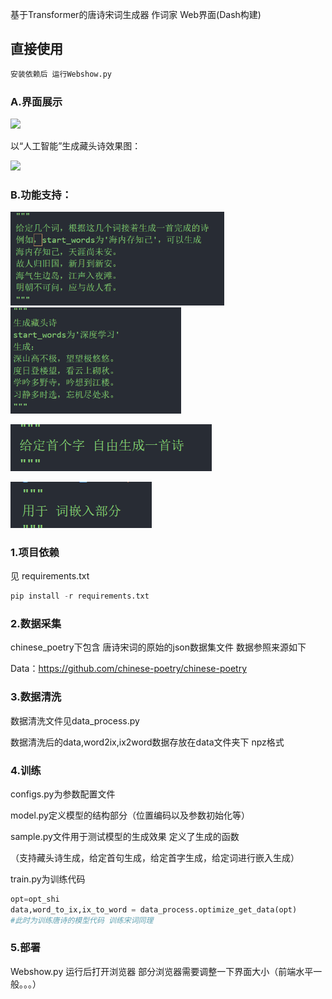 基于Transformer的唐诗宋词生成器 作词家   Web界面(Dash构建)

## 直接使用 

```markdown
安装依赖后 运行Webshow.py
```



### A.界面展示

![](./img/show.png)



以“人工智能”生成藏头诗效果图：

![](./img/000.png)



### B.功能支持：

<img src="./img/gen.png" style="zoom:67%;" />

<img src="./img/gen_f.png" style="zoom:67%;" />

![](./img/f.png)

![](./img/emb.png)

### 1.项目依赖

见 requirements.txt   

```python
pip install -r requirements.txt  
```



### 2.数据采集

chinese_poetry下包含 唐诗宋词的原始的json数据集文件 数据参照来源如下

Data：https://github.com/chinese-poetry/chinese-poetry

### 3.数据清洗

数据清洗文件见data_process.py 

数据清洗后的data,word2ix,ix2word数据存放在data文件夹下 npz格式

### 4.训练

configs.py为参数配置文件

model.py定义模型的结构部分（位置编码以及参数初始化等）

sample.py文件用于测试模型的生成效果 定义了生成的函数

（支持藏头诗生成，给定首句生成，给定首字生成，给定词进行嵌入生成）

train.py为训练代码

```python
opt=opt_shi
data,word_to_ix,ix_to_word = data_process.optimize_get_data(opt)
#此时为训练唐诗的模型代码 训练宋词同理
```

### 5.部署

Webshow.py 运行后打开浏览器 部分浏览器需要调整一下界面大小（前端水平一般。。。）

